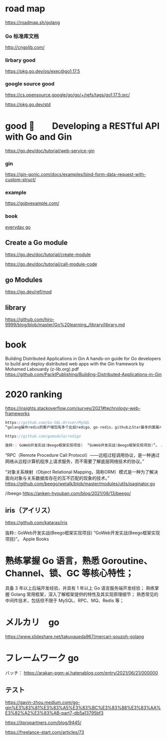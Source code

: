 # road map
https://roadmap.sh/golang

###  Go 标准库文档
http://cngolib.com/

### lirbary good
https://pkg.go.dev/os/exec@go1.17.5

### google source good
https://cs.opensource.google/go/go/+/refs/tags/go1.17.5:src/

https://pkg.go.dev/std

# good 🔴　　Developing a RESTful API with Go and Gin
https://go.dev/doc/tutorial/web-service-gin

### gin
https://gin-gonic.com/docs/examples/bind-form-data-request-with-custom-struct/


### example
https://gobyexample.com/

### book
[everyday go](https://github.com/hiro-9999/blog/blob/master/Go%20learning_/Everyday%20Go%20-%20The%20Fast%20Track%20for%20Golang%20by%20Alex%20Ellis%20(z-lib.org).pdf)

## Create a Go module
https://go.dev/doc/tutorial/create-module

https://go.dev/doc/tutorial/call-module-code

## go Modules
https://go.dev/ref/mod

## library
https://github.com/hiro-9999/blog/blob/master/Go%20learning_/library/library.md

# book
Building Distributed Applications in Gin A hands-on guide for Go developers to build and deploy distributed web apps with the Gin framework by Mohamed Labouardy (z-lib.org).pdf
https://github.com/PacktPublishing/Building-Distributed-Applications-in-Gin

# 2020 ranking
https://insights.stackoverflow.com/survey/2021#technology-web-frameworks

```go
https://github.com/Go-SQL-Driver/MySQL
“golang操作redis的客户端包有多个比如redigo、go-redis，github上Star最多的莫属redigo。

https://github.com/gomodule/redigo

抜粋:: GoWeb开发实战(Beego框架实现项目)  “GoWeb开发实战(Beego框架实现项目)”。 Apple Books  
```
“RPC（Remote Procedure Call Protocol）——远程过程调用协议，是一种通过网络从远程计算机程序上请求服务，而不需要了解底层网络技术的协议。”

“对象关系映射（Object Relational Mapping，简称ORM）模式是一种为了解决面向对象与关系数据库存在的互不匹配的现象的技术。”
https://github.com/beego/wetalk/blob/master/modules/utils/paginator.go

//beego
https://anken-hyouban.com/blog/2021/08/13/beego/

## iris（アイリス）
https://github.com/kataras/iris

抜粋:: GoWeb开发实战(Beego框架实现项目)  “GoWeb开发实战(Beego框架实现项目)”。 Apple Books  

# 熟练掌握 Go 语言，熟悉 Goroutine、Channel、锁、GC 等核心特性；

具备 3 年以上后端开发经验，并具有 1 年以上 Go 语言服务端开发经验；
熟练掌握 Golang 常用框架，深入了解框架提供的特性及其实现原理细节；
熟悉常见的中间件技术，包括但不限于 MySQL、RPC、MQ、Redis 等；

# メルカリ　go
https://www.slideshare.net/takuyaueda967/mercari-souzoh-golang

# フレームワーク go
バッチ：
https://arakan-pgm-ai.hatenablog.com/entry/2021/06/21/000000

## テスト
https://gavin-zhou.medium.com/go-gin%E3%83%81%E3%83%A5%E3%83%BC%E3%83%88%E3%83%AA%E3%82%A2%E3%83%AB-part7-db5a13795bf3


https://itpropartners.com/blog/9445/

https://freelance-start.com/articles/73
